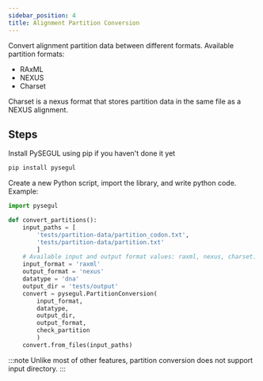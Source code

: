 ```yaml
---
sidebar_position: 4
title: Alignment Partition Conversion
---
```


Convert alignment partition data between different formats. Available partition formats:

- RAxML
- NEXUS
- Charset

Charset is a nexus format that stores partition data in the same file as a NEXUS alignment.

## Steps

Install PySEGUL using pip if you haven't done it yet

```bash
pip install pysegul
```

Create a new Python script, import the library, and write python code. Example:

```python
import pysegul

def convert_partitions():
    input_paths = [
        'tests/partition-data/partition_codon.txt', 
        'tests/partition-data/partition.txt'
        ]
    # Available input and output format values: raxml, nexus, charset.
    input_format = 'raxml'
    output_format = 'nexus'
    datatype = 'dna'
    output_dir = 'tests/output'
    convert = pysegul.PartitionConversion(
        input_format,
        datatype,
        output_dir,
        output_format,
        check_partition
        )
    convert.from_files(input_paths)
```

:::note
Unlike most of other features, partition conversion does not support input directory.
:::
